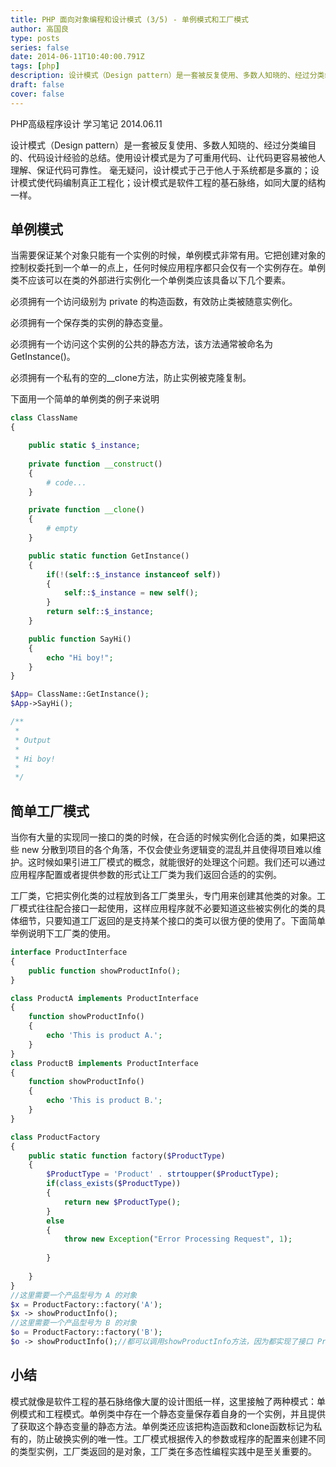 ```yaml
---
title: PHP 面向对象编程和设计模式 (3/5) - 单例模式和工厂模式
author: 高国良
type: posts
series: false
date: 2014-06-11T10:40:00.791Z
tags: [php]
description: 设计模式（Design pattern）是一套被反复使用、多数人知晓的、经过分类编目的、代码设计经验的总结。使用设计模式是为了可重用代码、让代码更容易被他人理解、保证代码可靠性。 毫无疑问，设计模式于己于他人于系统都是多赢的；设计模式使代码编制真正工...
draft: false 
cover: false
---
```


PHP高级程序设计 学习笔记 2014.06.11

设计模式（Design pattern）是一套被反复使用、多数人知晓的、经过分类编目的、代码设计经验的总结。使用设计模式是为了可重用代码、让代码更容易被他人理解、保证代码可靠性。 毫无疑问，设计模式于己于他人于系统都是多赢的；设计模式使代码编制真正工程化；设计模式是软件工程的基石脉络，如同大厦的结构一样。

## 单例模式

当需要保证某个对象只能有一个实例的时候，单例模式非常有用。它把创建对象的控制权委托到一个单一的点上，任何时候应用程序都只会仅有一个实例存在。单例类不应该可以在类的外部进行实例化一个单例类应该具备以下几个要素。

必须拥有一个访问级别为 private 的构造函数，有效防止类被随意实例化。

必须拥有一个保存类的实例的静态变量。

必须拥有一个访问这个实例的公共的静态方法，该方法通常被命名为 GetInstance()。

必须拥有一个私有的空的__clone方法，防止实例被克隆复制。

下面用一个简单的单例类的例子来说明

```php
class ClassName
{

    public static $_instance;
    
    private function __construct()
    {
        # code...
    }

    private function __clone()
    {
        # empty
    }

    public static function GetInstance()
    {
        if(!(self::$_instance instanceof self))
        {
            self::$_instance = new self();
        }
        return self::$_instance;
    }

    public function SayHi()
    {
        echo "Hi boy!";
    }
}

$App= ClassName::GetInstance();
$App->SayHi();

/**
 *
 * Output
 *
 * Hi boy! 
 *
 */
```

## 简单工厂模式

当你有大量的实现同一接口的类的时候，在合适的时候实例化合适的类，如果把这些 new 分散到项目的各个角落，不仅会使业务逻辑变的混乱并且使得项目难以维护。这时候如果引进工厂模式的概念，就能很好的处理这个问题。我们还可以通过应用程序配置或者提供参数的形式让工厂类为我们返回合适的的实例。

工厂类，它把实例化类的过程放到各工厂类里头，专门用来创建其他类的对象。工厂模式往往配合接口一起使用，这样应用程序就不必要知道这些被实例化的类的具体细节，只要知道工厂返回的是支持某个接口的类可以很方便的使用了。下面简单举例说明下工厂类的使用。

```php
interface ProductInterface
{
    public function showProductInfo();
}

class ProductA implements ProductInterface
{
    function showProductInfo()
    {
        echo 'This is product A.';
    }
}
class ProductB implements ProductInterface
{
    function showProductInfo()
    {
        echo 'This is product B.';
    }
}

class ProductFactory
{
    public static function factory($ProductType)
    {        
        $ProductType = 'Product' . strtoupper($ProductType);
        if(class_exists($ProductType))
        {
            return new $ProductType();
        }
        else
        {
            throw new Exception("Error Processing Request", 1);
            
        }
        
    }
}
//这里需要一个产品型号为 A 的对象
$x = ProductFactory::factory('A');
$x -> showProductInfo();
//这里需要一个产品型号为 B 的对象
$o = ProductFactory::factory('B');
$o -> showProductInfo();//都可以调用showProductInfo方法，因为都实现了接口 ProductInterface.
```

## 小结

模式就像是软件工程的基石脉络像大厦的设计图纸一样，这里接触了两种模式：单例模式和工程模式。单例类中存在一个静态变量保存着自身的一个实例，并且提供了获取这个静态变量的静态方法。单例类还应该把构造函数和clone函数标记为私有的，防止破换实例的唯一性。工厂模式根据传入的参数或程序的配置来创建不同的类型实例，工厂类返回的是对象，工厂类在多态性编程实践中是至关重要的。
